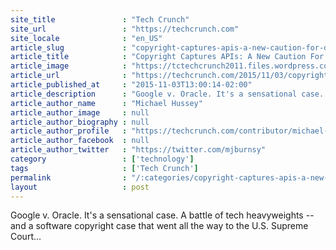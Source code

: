 ```yaml
---
site_title               : "Tech Crunch"
site_url                 : "https://techcrunch.com"
site_locale              : "en_US"
article_slug             : "copyright-captures-apis-a-new-caution-for-developers"
article_title            : "Copyright Captures APIs: A New Caution For Developers"
article_image            : "https://tctechcrunch2011.files.wordpress.com/2015/11/copyrightfence.jpg?w=764&h=400&crop=1"
article_url              : "https://techcrunch.com/2015/11/03/copyright-captures-apis-a-new-caution-for-developers/"
article_published_at     : "2015-11-03T13:00:14-02:00"
article_description      : "Google v. Oracle. It's a sensational case. A battle of tech heavyweights -- and a software copyright case that went all the way to the U.S. Supreme Court..."
article_author_name      : "Michael Hussey"
article_author_image     : null
article_author_biography : null
article_author_profile   : "https://techcrunch.com/contributor/michael-hussey/"
article_author_facebook  : null
article_author_twitter   : "https://twitter.com/mjburnsy"
category                 : ['technology']
tags                     : ['Tech Crunch']
permalink                : "/:categories/copyright-captures-apis-a-new-caution-for-developers/"
layout                   : post
---
```


Google v. Oracle. It's a sensational case. A battle of tech heavyweights -- and a software copyright case that went all the way to the U.S. Supreme Court...
